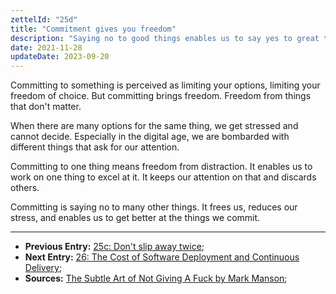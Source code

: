 ```yaml
---
zettelId: "25d"
title: "Commitment gives you freedom"
description: "Saying no to good things enables us to say yes to great things"
date: 2021-11-28
updateDate: 2023-09-20
---
```


Committing to something is perceived as limiting your options, limiting your freedom of choice. But committing brings freedom. Freedom from things that don't matter.

When there are many options for the same thing, we get stressed and cannot decide. Especially in the digital age, we are bombarded with different things that ask for our attention.

Committing to one thing means freedom from distraction. It enables us to work on one thing to excel at it. It keeps our attention on that and discards others.

Committing is saying no to many other things. It frees us, reduces our stress, and enables us to get better at the things we commit.

---

- **Previous Entry:** [25c: Don't slip away twice](/notes/25c/);
- **Next Entry:** [26: The Cost of Software Deployment and Continuous Delivery](/notes/26/);
- **Sources:** [The Subtle Art of Not Giving A Fuck by Mark Manson](/books/the-subtle-art-of-not-giving-a-fuck-by-mark-manson-book-summary-review-and-notes/);
